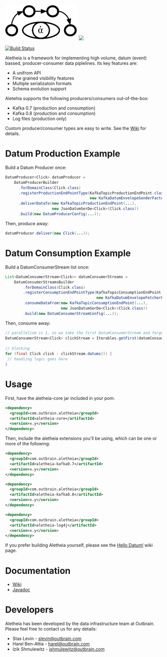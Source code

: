 <img src="/logo/Aletheia-logo.png" height="115"></img>
![](https://github.com/outbrain/Aletheia/blob/master/logo/Aletheia.png)

[![Build Status](https://travis-ci.org/outbrain/Aletheia.svg?branch=master)](https://travis-ci.org/outbrain/Aletheia)

Aletheia is a framework for implementing high volume, datum (event) bassed, producer-consumer data piplelines. Its key features are:
 * A unifrom API
 * Fine grained visibility features
 * Multiple serializatoin formats
 * Schema evolution support

Aletehia supports the following producers/consumers out-of-the-box:
* Kafka 0.7 (production and consumption)
* Kafka 0.8 (production and consumption)
* Log files (production only)

Custom producer/consumer types are easy to write. See the [Wiki](https://github.com/outbrain/Aletheia/wiki/Production-%26-Consumption-EndPoint-types) for details.

# Datum Production Example
Build a Datum Producer once:

```java
DatumProducer<Click> datumProducer = 
    DatumProducerBuilder
      .forDomainClass(Click.class)
      .registerProductionEndPointType(KafkaTopicProductionEndPoint.class,
                                      new KafkaDatumEnvelopeSenderFactory())
      .deliverDataTo(new KafkaTopicProductionEndPoint(...), 
                     new JsonDatumSerDe<Click>(Click.class))
      .build(new DatumProducerConfig(...));
```

Then, produce away:

```java
datumProducer.deliver(new Click(...));
```

# Datum Consumption Example

Build a DatumConsumerStream list once:

```java
List<DatumConsumerStream<Click>> datumConsumerStreams =
    DatumConsumerStreamsBuilder
        .forDomainClass(Click.class)
        .registerConsumptionEndPointType(KafkaTopicConsumptionEndPoint.class,
                                         new KafkaDatumEnvelopeFetcherFactory())
        .consumeDataFrom(new KafkaTopicConsumptionEndPoint(...), 
                         new JsonDatumSerDe<Click>(Click.class))
        .build(new DatumConsumerStreamConfig(...));
```

Then, consume away:

```java
// parallelism is 1, so we take the first DatumConsumerStream and forget about the list
DatumConsumerStream<Click> clickStream = Iterables.getFirst(datumConsumerStreams, null);

// blocking
for (final Click click : clickStream.datums()) {
 // handling logic goes here
}
```

# Usage

First, have the aletheia-core jar included in your pom:

```xml
<dependency>
  <groupId>com.outbrain.aletheia</groupId>
  <artifactId>aletheia-core</artifactId>
  <version>x.y</version>
</dependency>
```

Then, include the aletheia extensions you'll be using, which can be one or more of the following:

```xml
<dependency>
  <groupId>com.outbrain.aletheia</groupId>
  <artifactId>aletheia-kafka0.7</artifactId>
  <version>x.y</version>
</dependency>
```

```xml
<dependency>
  <groupId>com.outbrain.aletheia</groupId>
  <artifactId>aletheia-kafka0.8</artifactId>
  <version>x.y</version>
</dependency>
```

```xml
<dependency>
  <groupId>com.outbrain.aletheia</groupId>
  <artifactId>aletheia-log4j</artifactId>
  <version>x.y</version>
</dependency>
```


If you prefer building Aletheia yourself, please see the [Hello Datum!](https://github.com/outbrain/Aletheia/wiki/Hello-Datum%21) wiki page.

# Documentation
*  [Wiki](https://github.com/outbrain/Aletheia/wiki)
*  [Javadoc](http://outbrain.github.io/Aletheia/)

# Developers
Aletheia has been developed by the data infrastructure team at Outbrain.   
Please feel free to contact us for any details:

* Stas Levin - <slevin@outbrain.com>
* Harel Ben-Attia - <harel@outbrain.com>
* Izik Shmulewitz - <ishmulewitz@outbrain.com>
